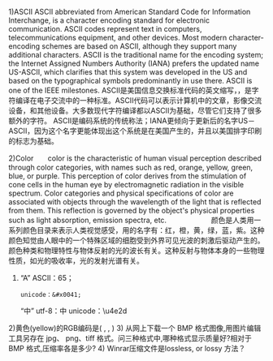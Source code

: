 1)ASCII   ASCII abbreviated from American Standard Code for Information Interchange, is a character encoding standard for electronic communication. ASCII codes represent text in computers, telecommunications equipment, and other devices. Most modern character-encoding schemes are based on ASCII, although they support many additional characters. 
ASCII is the traditional name for the encoding system; the Internet Assigned Numbers Authority (IANA) prefers the updated name US-ASCII, which clarifies that this system was developed in the US and based on the typographical symbols predominantly in use there.
ASCII is one of the IEEE milestones. 
         ASCII是美国信息交换标准代码的英文缩写，，是字符编译在电子交流中的一种标准。ASCII代码可以表示计算机中的文章，影像交流设备，和其他设备。大多数现代字符编译都以ASCII为基础，尽管它们支持了很多额外的字符。
         ASCII是编码系统的传统称法；IANA更倾向于更新后的名字US－ASCII，因为这个名字更能体现出这个系统是在美国产生的，并且以美国排字印刷的标志为基础。













2)Color　　color is the characteristic of human visual perception described through color categories, with names such as red, orange, yellow, green, blue, or purple. This perception of color derives from the stimulation of cone cells in the human eye by electromagnetic radiation in the visible spectrum. Color categories and physical specifications of color are associated with objects through the wavelength of the light that is reflected from them. This reflection is governed by the object's physical properties such as light absorption, emission spectra, etc.
　　　　　　颜色是人类用一系列颜色目录来表示人类视觉感受，用的名字有：红，橙，黄，绿，蓝，紫。这种颜色知觉由人眼中的一个特殊区域的细胞受到外界可见光波的刺激后驱动产生的。颜色种类和物理特性与物体反射的光的波长有关。这种反射与物体本身的一些物理性质，如光的吸收率，光的发射光谱有关。













 1) “A” ASCII：65；  
 


        unicode：&#x0041;
 
 
 
    “中” utf-8：&#x4E2D;
         unicode：\u4e2d
 
 

 
 
 
 
 
 
 
 
 
 2)黄色(yellow)的RGB编码是( , , ) 3) 从网上下载一个 BMP 格式图像,用图片编辑工具另存在 jpg、 png、tiff 格式。问三种格式中,哪种格式显示质量好?相对于 BMP 格式,压缩率各是多少? 4) Winrar压缩文件是lossless, or lossy 方法？
